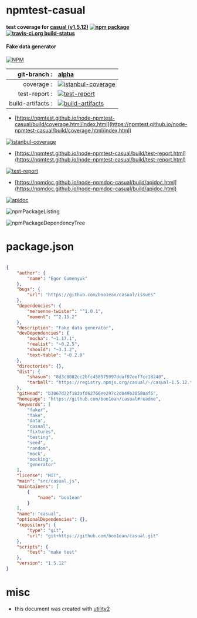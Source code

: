 # npmtest-casual

#### test coverage for  [casual (v1.5.12)](https://github.com/boo1ean/casual#readme)  [![npm package](https://img.shields.io/npm/v/npmtest-casual.svg?style=flat-square)](https://www.npmjs.org/package/npmtest-casual) [![travis-ci.org build-status](https://api.travis-ci.org/npmtest/node-npmtest-casual.svg)](https://travis-ci.org/npmtest/node-npmtest-casual)

#### Fake data generator

[![NPM](https://nodei.co/npm/casual.png?downloads=true&downloadRank=true&stars=true)](https://www.npmjs.com/package/casual)

| git-branch : | [alpha](https://github.com/npmtest/node-npmtest-casual/tree/alpha)|
|--:|:--|
| coverage : | [![istanbul-coverage](https://npmtest.github.io/node-npmtest-casual/build/coverage.badge.svg)](https://npmtest.github.io/node-npmtest-casual/build/coverage.html/index.html)|
| test-report : | [![test-report](https://npmtest.github.io/node-npmtest-casual/build/test-report.badge.svg)](https://npmtest.github.io/node-npmtest-casual/build/test-report.html)|
| build-artifacts : | [![build-artifacts](https://npmtest.github.io/node-npmtest-casual/glyphicons_144_folder_open.png)](https://github.com/npmtest/node-npmtest-casual/tree/gh-pages/build)|

- [https://npmtest.github.io/node-npmtest-casual/build/coverage.html/index.html](https://npmtest.github.io/node-npmtest-casual/build/coverage.html/index.html)

[![istanbul-coverage](https://npmtest.github.io/node-npmtest-casual/build/screenCapture.buildCi.browser.%252Ftmp%252Fbuild%252Fcoverage.lib.html.png)](https://npmtest.github.io/node-npmtest-casual/build/coverage.html/index.html)

- [https://npmtest.github.io/node-npmtest-casual/build/test-report.html](https://npmtest.github.io/node-npmtest-casual/build/test-report.html)

[![test-report](https://npmtest.github.io/node-npmtest-casual/build/screenCapture.buildCi.browser.%252Ftmp%252Fbuild%252Ftest-report.html.png)](https://npmtest.github.io/node-npmtest-casual/build/test-report.html)

- [https://npmdoc.github.io/node-npmdoc-casual/build/apidoc.html](https://npmdoc.github.io/node-npmdoc-casual/build/apidoc.html)

[![apidoc](https://npmdoc.github.io/node-npmdoc-casual/build/screenCapture.buildCi.browser.%252Ftmp%252Fbuild%252Fapidoc.html.png)](https://npmdoc.github.io/node-npmdoc-casual/build/apidoc.html)

![npmPackageListing](https://npmtest.github.io/node-npmtest-casual/build/screenCapture.npmPackageListing.svg)

![npmPackageDependencyTree](https://npmtest.github.io/node-npmtest-casual/build/screenCapture.npmPackageDependencyTree.svg)



# package.json

```json

{
    "author": {
        "name": "Egor Gumenyuk"
    },
    "bugs": {
        "url": "https://github.com/boo1ean/casual/issues"
    },
    "dependencies": {
        "mersenne-twister": "^1.0.1",
        "moment": "^2.15.2"
    },
    "description": "Fake data generator",
    "devDependencies": {
        "mocha": "~1.17.1",
        "realist": "~0.2.5",
        "should": "~3.1.2",
        "text-table": "~0.2.0"
    },
    "directories": {},
    "dist": {
        "shasum": "8d3c8082cc2bfc458575997ddaf07eef7cc18240",
        "tarball": "https://registry.npmjs.org/casual/-/casual-1.5.12.tgz"
    },
    "gitHead": "b3067d22f183afd62766ee297c2d049b30580af5",
    "homepage": "https://github.com/boo1ean/casual#readme",
    "keywords": [
        "faker",
        "fake",
        "data",
        "casual",
        "fixtures",
        "testing",
        "seed",
        "random",
        "mock",
        "mocking",
        "generator"
    ],
    "license": "MIT",
    "main": "src/casual.js",
    "maintainers": [
        {
            "name": "boo1ean"
        }
    ],
    "name": "casual",
    "optionalDependencies": {},
    "repository": {
        "type": "git",
        "url": "git+https://github.com/boo1ean/casual.git"
    },
    "scripts": {
        "test": "make test"
    },
    "version": "1.5.12"
}
```



# misc
- this document was created with [utility2](https://github.com/kaizhu256/node-utility2)
